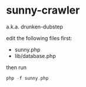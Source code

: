 sunny-crawler
=============

a.k.a. drunken-dubstep

edit the following files first:

- sunny.php
- lib/database.php

then run

```php
php -f sunny.php
```

